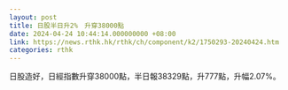 ```yaml
---
layout: post
title: 日股半日升2%　升穿38000點
date: 2024-04-24 10:44:14.000000000 +08:00
link: https://news.rthk.hk/rthk/ch/component/k2/1750293-20240424.htm
categories: rthk
---
```


日股造好，日經指數升穿38000點，半日報38329點，升777點，升幅2.07%。

